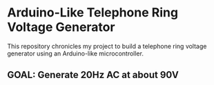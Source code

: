 # Arduino-Like Telephone Ring Voltage Generator

This repository chronicles my project to build a telephone ring voltage generator using an Arduino-like microcontroller.

## GOAL: Generate 20Hz AC at about 90V
